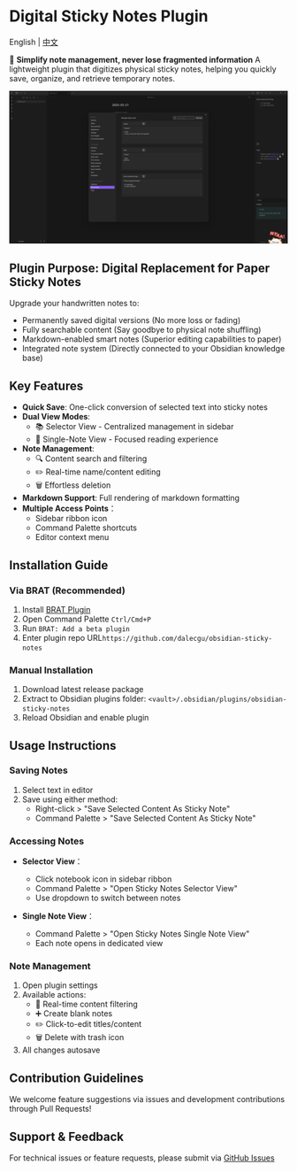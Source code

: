 # Digital Sticky Notes Plugin

English | [中文](https://github.com/dalecgu/obsidian-sticky-notes/blob/master/README_zh.md)

📝 **​Simplify note management, never lose fragmented information**
A lightweight plugin that digitizes physical sticky notes, helping you quickly save, organize, and retrieve temporary notes.

![screen_shot](./screen_shot.png)

## Plugin Purpose: Digital Replacement for Paper Sticky Notes
Upgrade your handwritten notes to:
- ​Permanently saved digital versions (No more loss or fading)
- ​Fully searchable content (Say goodbye to physical note shuffling)
- ​Markdown-enabled smart notes (Superior editing capabilities to paper)
- Integrated note system (Directly connected to your Obsidian knowledge base)

## Key Features

- **Quick Save**: One-click conversion of selected text into sticky notes
- ​**Dual View Modes**:
  - 📚 Selector View - Centralized management in sidebar
  - 📄 Single-Note View - Focused reading experience
- ​**Note Management**:
  - 🔍 Content search and filtering
  - ✏️ Real-time name/content editing
  - 🗑️ Effortless deletion
- ​**Markdown Support**: Full rendering of markdown formatting
- ​**Multiple Access Points**：
  - Sidebar ribbon icon
  - Command Palette shortcuts
  - Editor context menu

## Installation Guide

### Via BRAT (Recommended)
1. Install [BRAT Plugin](https://github.com/TfTHacker/obsidian42-brat)
2. Open Command Palette `Ctrl/Cmd+P`
3. Run `BRAT: Add a beta plugin`
4. Enter plugin repo URL`https://github.com/dalecgu/obsidian-sticky-notes`

### Manual Installation
1. Download latest release package
2. Extract to Obsidian plugins folder: `<vault>/.obsidian/plugins/obsidian-sticky-notes`
3. Reload Obsidian and enable plugin

## Usage Instructions

### Saving Notes
1. Select text in editor
2. Save using either method:
   - Right-click > "Save Selected Content As Sticky Note"
   - Command Palette > "Save Selected Content As Sticky Note"

### Accessing Notes
- ​**Selector View**：
  - Click notebook icon in sidebar ribbon
  - Command Palette > "Open Sticky Notes Selector View"
  - Use dropdown to switch between notes

- ​**Single Note View**：
  - Command Palette > "Open Sticky Notes Single Note View"
  - Each note opens in dedicated view

### Note Management
1. Open plugin settings
2. Available actions: 
   - 🔎 Real-time content filtering
   - ➕ Create blank notes
   - ✏️ Click-to-edit titles/content
   - 🗑️ Delete with trash icon
3. All changes autosave

## Contribution Guidelines
We welcome feature suggestions via issues and development contributions through Pull Requests!

## Support & Feedback
For technical issues or feature requests, please submit via [GitHub Issues](https://github.com/dalecgu/obsidian-sticky-notes/issues)

